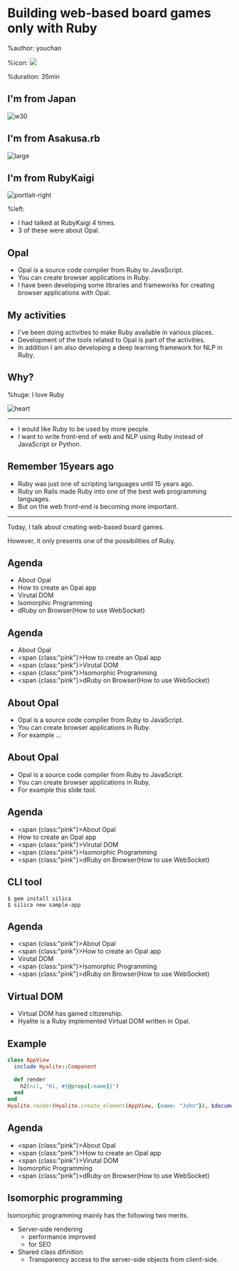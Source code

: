 # Building web-based board games only with Ruby

%author: youchan

%icon: ![](youchan.jpg)

%duration: 35min


## I'm from Japan

![w30](japan.png)

## I'm from Asakusa.rb

![large](asakusarb.png)

## I'm from RubyKaigi

![portlait-right](rubykaigi.png)

%left:

* I had talked at RubyKaigi 4 times.
* 3 of these were about Opal.

## Opal

* Opal is a source code compiler from Ruby to JavaScript.
* You can create browser applications in Ruby.
* I have been developing some libraries and frameworks for creating browser applications with Opal.

## My activities

* I've been doing activities to make Ruby available in various places.
* Development of the tools related to Opal is part of the activities.
* In addition I am also developing a deep learning framework for NLP in Ruby.

## Why?

%huge: I love Ruby

![heart](heart.png)


---

* I would like Ruby to be used by more people.
* I want to write front-end of web and NLP using Ruby instead of JavaScript or Python.

## Remember 15years ago

* Ruby was just one of scripting languages until 15 years ago.
* Ruby on Rails made Ruby into one of the best web programming languages.
* But on the web front-end is becoming more important.

---

Today, I talk about creating web-based board games.

However, it only presents one of the possibilities of Ruby.

## Agenda

* About Opal
* How to create an Opal app
* Virutal DOM
* Isomorphic Programming
* dRuby on Browser(How to use WebSocket)

## Agenda

* About Opal
* <span {class:"pink"}>How to create an Opal app</span>
* <span {class:"pink"}>Virutal DOM</span>
* <span {class:"pink"}>Isomorphic Programming</span>
* <span {class:"pink"}>dRuby on Browser(How to use WebSocket)</span>

## About Opal

* Opal is a source code compiler from Ruby to JavaScript.
* You can create browser applications in Ruby.
* For example ...

## About Opal

* Opal is a source code compiler from Ruby to JavaScript.
* You can create browser applications in Ruby.
* For example this slide tool.

## Agenda

* <span {class:"pink"}>About Opal</span>
* How to create an Opal app
* <span {class:"pink"}>Virutal DOM</span>
* <span {class:"pink"}>Isomorphic Programming</span>
* <span {class:"pink"}>dRuby on Browser(How to use WebSocket)</span>

## CLI tool

```
$ gem install silica
$ silica new sample-app
```

## Agenda

* <span {class:"pink"}>About Opal</span>
* <span {class:"pink"}>How to create an Opal app</span>
* Virutal DOM
* <span {class:"pink"}>Isomorphic Programming</span>
* <span {class:"pink"}>dRuby on Browser(How to use WebSocket)</span>

## Virtual DOM

* Virtual DOM has gained citizenship.
* Hyalite is a Ruby implemented Virtual DOM written in Opal.

## Example

```ruby
class AppView
  include Hyalite::Component

  def render
    h2(nil, "Hi, #{@props[:name]}")
  end
end
Hyalite.render(Hyalite.create_element(AppView, {name: "John"}), $document['.content'])
```

## Agenda

* <span {class:"pink"}>About Opal</span>
* <span {class:"pink"}>How to create an Opal app</span>
* <span {class:"pink"}>Virutal DOM</span>
* Isomorphic Programming
* <span {class:"pink"}>dRuby on Browser(How to use WebSocket)</span>

## Isomorphic programming

Isomorphic programming mainly has the following two merits.

* Server-side rendering
    - performance improved 
    - for SEO
* Shared class difinition
    * Transparency access to the server-side objects from client-side.

